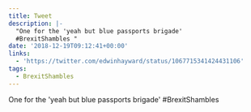 ```yaml
---
title: Tweet
description: |-
  "One for the 'yeah but blue passports brigade'
  #BrexitShambles "
date: '2018-12-19T09:12:41+00:00'
links:
  - 'https://twitter.com/edwinhayward/status/1067715341424431106'
tags:
  - BrexitShambles
---
```

One for the 'yeah but blue passports brigade'
#BrexitShambles 
